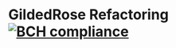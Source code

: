 # GildedRose Refactoring [![BCH compliance](https://bettercodehub.com/edge/badge/zach-luman/GildedRose?branch=master)](https://bettercodehub.com/)